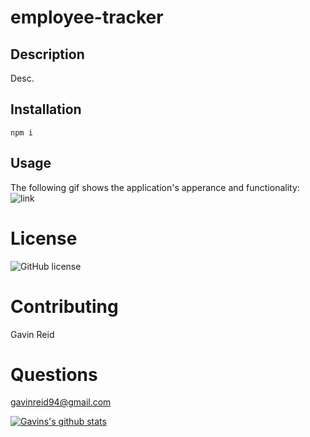 # employee-tracker

## Description
   Desc.

## Installation
    npm i
  
## Usage
The following gif shows the application's apperance and functionality:
  ![link](./Assets/ezgif.com-optimize.gif)
  
# License
  ![GitHub license](https://img.shields.io/badge/license-mit-blue.svg)
 
 # Contributing 
   Gavin Reid 
  
# Questions
  gavinreid94@gmail.com
  
  [![Gavins's github stats](https://github-readme-stats.vercel.app/api?username=gavinreid0&theme=blue-green)](https://github.com/gavinreid0/github-readme-stats)

